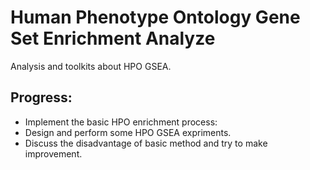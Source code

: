 # Human Phenotype Ontology Gene Set Enrichment Analyze

Analysis and toolkits about HPO GSEA.

## Progress:

- Implement the basic HPO enrichment process:
- Design and perform some HPO GSEA expriments.
- Discuss the disadvantage of basic method and try to make improvement.
